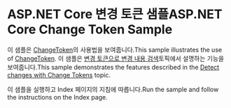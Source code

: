 # <a name="aspnet-core-change-token-sample"></a><span data-ttu-id="05a1f-101">ASP.NET Core 변경 토큰 샘플</span><span class="sxs-lookup"><span data-stu-id="05a1f-101">ASP.NET Core Change Token Sample</span></span>

<span data-ttu-id="05a1f-102">이 샘플은 [ChangeToken](https://docs.microsoft.com/dotnet/api/microsoft.extensions.primitives.changetoken)의 사용법을 보여줍니다.</span><span class="sxs-lookup"><span data-stu-id="05a1f-102">This sample illustrates the use of [ChangeToken](https://docs.microsoft.com/dotnet/api/microsoft.extensions.primitives.changetoken).</span></span> <span data-ttu-id="05a1f-103">이 샘플은 [변경 토큰으로 변경 내용 검색](https://docs.microsoft.com/aspnet/core/fundamentals/primitives/change-tokens)토픽에서 설명하는 기능을 보여줍니다.</span><span class="sxs-lookup"><span data-stu-id="05a1f-103">This sample demonstrates the features described in the [Detect changes with Change Tokens](https://docs.microsoft.com/aspnet/core/fundamentals/primitives/change-tokens) topic.</span></span>

<span data-ttu-id="05a1f-104">이 샘플을 실행하고 Index 페이지의 지침에 따릅니다.</span><span class="sxs-lookup"><span data-stu-id="05a1f-104">Run the sample and follow the instructions on the Index page.</span></span>
